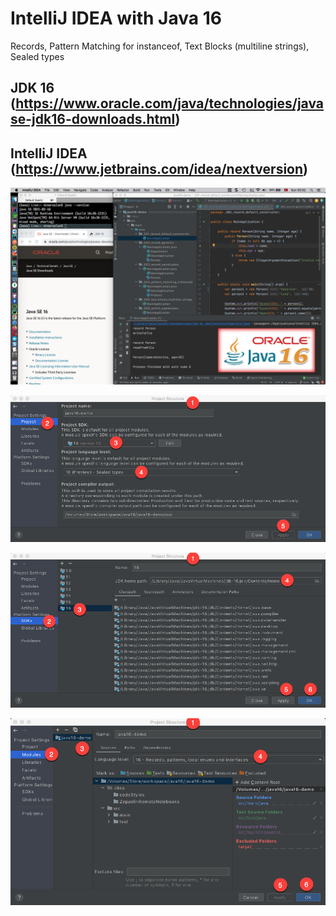 # IntelliJ IDEA with Java 16 
Records, Pattern Matching for instanceof, Text Blocks (multiline strings), Sealed types

JDK 16 (https://www.oracle.com/java/technologies/javase-jdk16-downloads.html)
------------------------------------------------------------------------------

IntelliJ IDEA (https://www.jetbrains.com/idea/nextversion) 
------------------------------------------------------------------------------

![IntelliJ IDEA + JDK 16](java16-demo/src/main/resources/images/IntelliJ-IDEA-photo1.png)

![IntelliJ IDEA + JDK 16](java16-demo/src/main/resources/images/IntelliJ-IDEA-photo2.png)

![IntelliJ IDEA + JDK 16](java16-demo/src/main/resources/images/IntelliJ-IDEA-photo3.png)

![IntelliJ IDEA + JDK 16](java16-demo/src/main/resources/images/IntelliJ-IDEA-photo4.png)
